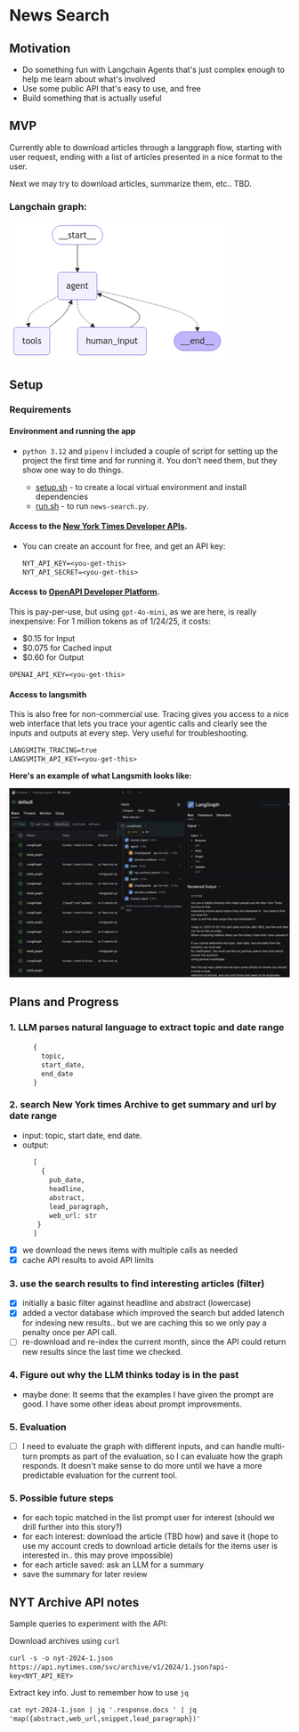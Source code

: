 # News Search

## Motivation

- Do something fun with Langchain Agents that's just complex enough to help me learn about what's involved
- Use some public API that's easy to use, and free
- Build something that is actually useful

## MVP

Currently able to download articles through a langgraph flow, starting with user request, ending with a list of articles presented in a nice format to the user.

Next we may try to download articles, summarize them, etc.. TBD.

### Langchain graph:

![Graph](graph.png)

## Setup

### Requirements

#### Environment and running the app

- `python 3.12` and `pipenv` I included a couple of script for setting up the project the first time and for running it. You don't need them, but they show one way to do things.

  - [setup.sh](scripts/setup.sh) - to create a local virtual environment and install dependencies
  - [run.sh](scripts/run.sh) - to run `news-search.py`.

#### Access to the [New York Times Developer APIs](https://developer.nytimes.com/apis).

- You can create an account for free, and get an API key:

  ```
  NYT_API_KEY=<you-get-this>
  NYT_API_SECRET=<you-get-this>
  ```

#### Access to [OpenAPI Developer Platform](https://platform.openai.com/docs/overview).

This is pay-per-use, but using `gpt-4o-mini`, as we are here, is really inexpensive: For 1 million tokens as of 1/24/25, it costs:

- $0.15 for Input
- $0.075 for Cached input
- $0.60 for Output

```
OPENAI_API_KEY=<you-get-this>
```

#### Access to langsmith

This is also free for non-commercial use. Tracing gives you access to a nice web interface that lets you trace your agentic calls and clearly see the inputs and outputs at every step. Very useful for troubleshooting.

```
LANGSMITH_TRACING=true
LANGSMITH_API_KEY=<you-get-this>
```

**Here's an example of what Langsmith looks like:**

![Graph](langsmith.png)

## Plans and Progress

### 1. LLM parses natural language to extract topic and date range

```
      {
        topic,
        start_date,
        end_date
      }
```

### 2. search New York times Archive to get summary and url by date range

- input: topic, start date, end date.
- output:

```
      [
        {
          pub_date,
          headline,
          abstract,
          lead_paragraph,
          web_url: str
       }
      ]
```

- [x] we download the news items with multiple calls as needed
- [x] cache API results to avoid API limits

### 3. use the search results to find interesting articles (filter)

- [x] initially a basic filter against headline and abstract (lowercase)
- [x] added a vector database which improved the search but added latench for indexing new results.. but we are caching this so we only pay a penalty once per API call.
- [ ] re-download and re-index the current month, since the API could return new results since the last time we checked.

### 4. Figure out why the LLM thinks today is in the past

- maybe done: It seems that the examples I have given the prompt are good. I have some other ideas about prompt improvements.


### 5. Evaluation

- [ ] I need to evaluate the graph with different inputs, and can handle multi-turn prompts as part of the evaluation, so I can evaluate how the graph responds.  It doesn't make sense to do more until we have a more predictable evaluation for the current tool.

### 5. Possible future steps

- for each topic matched in the list prompt user for interest (should we drill further into this story?)
- for each interest: download the article (TBD how) and save it (hope to use my account creds to download article details for the items user is interested in.. this may prove impossible)
- for each article saved: ask an LLM for a summary
- save the summary for later review

## NYT Archive API notes

Sample queries to experiment with the API:

Download archives using `curl`

```
curl -s -o nyt-2024-1.json https://api.nytimes.com/svc/archive/v1/2024/1.json?api-key<NYT_API_KEY>
```

Extract key info. Just to remember how to use `jq`

```
cat nyt-2024-1.json | jq '.response.docs ' | jq 'map({abstract,web_url,snippet,lead_paragraph})'
```
